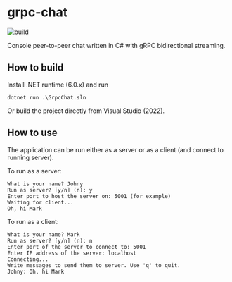 # grpc-chat

![build](https://github.com/mxprshn/grpc-chat/actions/workflows/grpc-chat.yml/badge.svg?branch=feature/mvp_chat)

Console peer-to-peer chat written in C# with gRPC bidirectional streaming.

## How to build

Install .NET runtime (6.0.x) and run

```
dotnet run .\GrpcChat.sln
```

Or build the project directly from Visual Studio (2022).

## How to use

The application can be run either as a server or as a client (and connect to running server).

To run as a server:

```
What is your name? Johny
Run as server? [y/n] (n): y
Enter port to host the server on: 5001 (for example)
Waiting for client...
Oh, hi Mark
```

To run as a client:

```
What is your name? Mark
Run as server? [y/n] (n): n
Enter port of the server to connect to: 5001
Enter IP address of the server: localhost
Connecting...
Write messages to send them to server. Use 'q' to quit.
Johny: Oh, hi Mark
```

